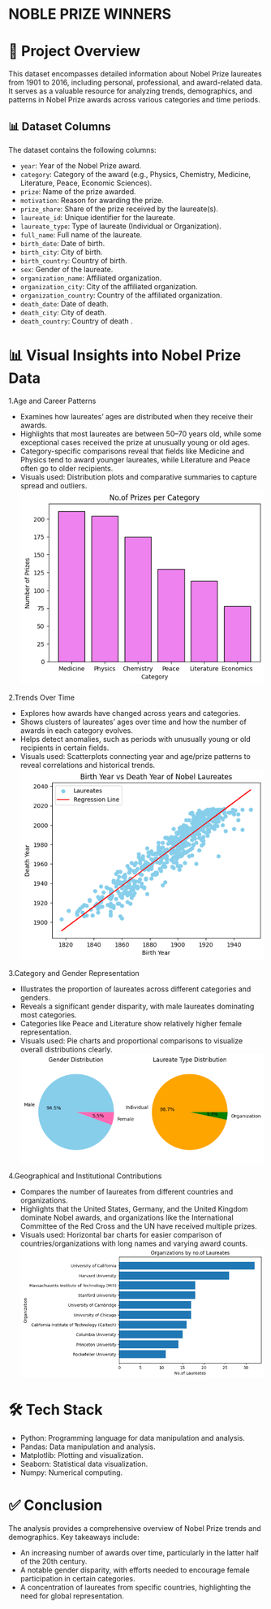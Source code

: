 # NOBLE PRIZE WINNERS
# 📘 Project Overview
This dataset encompasses detailed information about Nobel Prize laureates from 1901 to 2016, including personal, professional, and award-related data. It serves as a valuable resource for analyzing trends, demographics, and patterns in Nobel Prize awards across various categories and time periods.
## 📊 Dataset Columns
The dataset contains the following columns:
- `year`: Year of the Nobel Prize award.  
- `category`: Category of the award (e.g., Physics, Chemistry, Medicine, Literature, Peace, Economic Sciences).  
- `prize`: Name of the prize awarded.  
- `motivation`: Reason for awarding the prize.  
- `prize_share`: Share of the prize received by the laureate(s).  
- `laureate_id`: Unique identifier for the laureate.  
- `laureate_type`: Type of laureate (Individual or Organization).  
- `full_name`: Full name of the laureate.  
- `birth_date`: Date of birth.  
- `birth_city`: City of birth.  
- `birth_country`: Country of birth.  
- `sex`: Gender of the laureate.  
- `organization_name`: Affiliated organization.  
- `organization_city`: City of the affiliated organization.  
- `organization_country`: Country of the affiliated organization.  
- `death_date`: Date of death.  
- `death_city`: City of death.  
- `death_country`: Country of death . 

# 📊 Visual Insights into Nobel Prize Data
1.Age and Career Patterns
- Examines how laureates’ ages are distributed when they receive their awards.
- Highlights that most laureates are between 50–70 years old, while some exceptional cases received the prize at unusually young or old ages.
- Category-specific comparisons reveal that fields like Medicine and Physics tend to award younger laureates, while Literature and Peace often go to older recipients.
- Visuals used: Distribution plots and comparative summaries to capture spread and outliers.
![alt text](image-4.png)

2.Trends Over Time
- Explores how awards have changed across years and categories.
- Shows clusters of laureates’ ages over time and how the number of awards in each category evolves.
- Helps detect anomalies, such as periods with unusually young or old recipients in certain fields.
- Visuals used: Scatterplots connecting year and age/prize patterns to reveal correlations and historical trends.
![alt text](image-3.png)

3.Category and Gender Representation
- Illustrates the proportion of laureates across different categories and genders.
- Reveals a significant gender disparity, with male laureates dominating most categories.
- Categories like Peace and Literature show relatively higher female representation.
- Visuals used: Pie charts and proportional comparisons to visualize overall distributions clearly.
![alt text](image-2.png)

4.Geographical and Institutional Contributions
- Compares the number of laureates from different countries and organizations.
- Highlights that the United States, Germany, and the United Kingdom dominate Nobel awards, and organizations like the International Committee of the Red Cross and the UN have received multiple prizes.
- Visuals used: Horizontal bar charts for easier comparison of countries/organizations with long names and varying award counts.
![alt text](image-1.png)

# 🛠️ Tech Stack
- Python: Programming language for data manipulation and analysis.
- Pandas: Data manipulation and analysis.
- Matplotlib: Plotting and visualization.
- Seaborn: Statistical data visualization.
- Numpy: Numerical computing.

# ✅ Conclusion

The analysis provides a comprehensive overview of Nobel Prize trends and demographics. Key takeaways include:
- An increasing number of awards over time, particularly in the latter half of the 20th century.
- A notable gender disparity, with efforts needed to encourage female participation in certain categories.
- A concentration of laureates from specific countries, highlighting the need for global representation.

